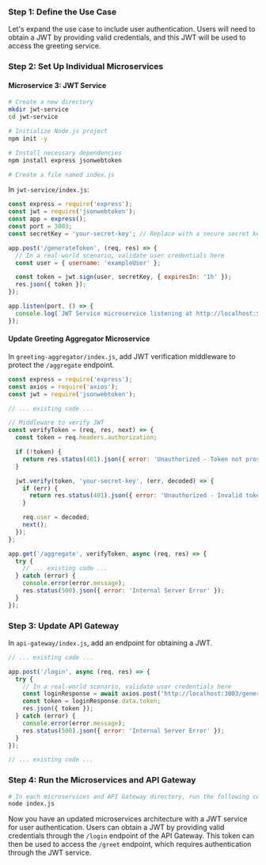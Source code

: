 ### Step 1: Define the Use Case
Let's expand the use case to include user authentication. Users will need to obtain a JWT by providing valid credentials, and this JWT will be used to access the greeting service.

### Step 2: Set Up Individual Microservices

#### Microservice 3: JWT Service
```bash
# Create a new directory
mkdir jwt-service
cd jwt-service

# Initialize Node.js project
npm init -y

# Install necessary dependencies
npm install express jsonwebtoken

# Create a file named index.js
```

In `jwt-service/index.js`:
```javascript
const express = require('express');
const jwt = require('jsonwebtoken');
const app = express();
const port = 3003;
const secretKey = 'your-secret-key'; // Replace with a secure secret key

app.post('/generateToken', (req, res) => {
  // In a real-world scenario, validate user credentials here
  const user = { username: 'exampleUser' };

  const token = jwt.sign(user, secretKey, { expiresIn: '1h' });
  res.json({ token });
});

app.listen(port, () => {
  console.log(`JWT Service microservice listening at http://localhost:${port}`);
});
```

#### Update Greeting Aggregator Microservice
In `greeting-aggregator/index.js`, add JWT verification middleware to protect the `/aggregate` endpoint.

```javascript
const express = require('express');
const axios = require('axios');
const jwt = require('jsonwebtoken');

// ... existing code ...

// Middleware to verify JWT
const verifyToken = (req, res, next) => {
  const token = req.headers.authorization;

  if (!token) {
    return res.status(401).json({ error: 'Unauthorized - Token not provided' });
  }

  jwt.verify(token, 'your-secret-key', (err, decoded) => {
    if (err) {
      return res.status(401).json({ error: 'Unauthorized - Invalid token' });
    }

    req.user = decoded;
    next();
  });
};

app.get('/aggregate', verifyToken, async (req, res) => {
  try {
    // ... existing code ...
  } catch (error) {
    console.error(error.message);
    res.status(500).json({ error: 'Internal Server Error' });
  }
});
```

### Step 3: Update API Gateway
In `api-gateway/index.js`, add an endpoint for obtaining a JWT.

```javascript
// ... existing code ...

app.post('/login', async (req, res) => {
  try {
    // In a real-world scenario, validate user credentials here
    const loginResponse = await axios.post('http://localhost:3003/generateToken');
    const token = loginResponse.data.token;
    res.json({ token });
  } catch (error) {
    console.error(error.message);
    res.status(500).json({ error: 'Internal Server Error' });
  }
});

// ... existing code ...
```

### Step 4: Run the Microservices and API Gateway
```bash
# In each microservices and API Gateway directory, run the following command
node index.js
```

Now you have an updated microservices architecture with a JWT service for user authentication. Users can obtain a JWT by providing valid credentials through the `/login` endpoint of the API Gateway. This token can then be used to access the `/greet` endpoint, which requires authentication through the JWT service.